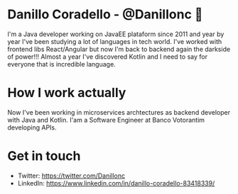 # Danillo Coradello - @Danillonc 👋
  I'm a Java developer working on JavaEE plataform since 2011 and year by year I've been studying a lot of languages in tech world. I've worked with frontend libs React/Angular but now I'm back to backend again the darkside of power!!! 
  Almost a year I've discovered Kotlin and I need to say for everyone that is incredible language.
  
# How I work actually
  Now I've been working in microservices archtectures as backend developer with Java and Kotlin. I'am a Software Engineer at Banco Votorantim developing APIs.
  
# Get in touch
  * Twitter: https://twitter.com/Danillonc
  * LinkedIn: https://www.linkedin.com/in/danillo-coradello-83418339/
  
  
<!--
**Danillonc/Danillonc** is a ✨ _special_ ✨ repository because its `README.md` (this file) appears on your GitHub profile.

Here are some ideas to get you started:

- 🔭 I’m currently working on ...
- 🌱 I’m currently learning ...
- 👯 I’m looking to collaborate on ...
- 🤔 I’m looking for help with ...
- 💬 Ask me about ...
- 📫 How to reach me: ...
- 😄 Pronouns: ...
- ⚡ Fun fact: ...
-->
